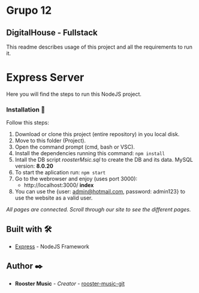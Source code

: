 # Grupo 12
## DigitalHouse - Fullstack

This readme describes usage of this project and all the requirements to run it.

#  Express Server

Here you will find the steps to run this NodeJS project.

### Installation 🔧

Follow this steps:

1. Download or clone this project (entire repository) in you local disk.
2. Move to this folder (Project).
3. Open the command prompt (cmd, bash or VSC).
4. Install the dependencies running this command:
    ```npm install```
5. Intall the DB script *roosterMsic.sql* to create the DB and its data. MySQL version: **8.0.20**
6. To start the aplication run:
    ```npm start```
7. Go to the webrowser and enjoy (uses port 3000):
    - http://localhost:3000/    **index**
8. You can use the {user: admin@hotmail.com, password: admin123} to use the website as a valid user.

*All pages are connected. Scroll through our site to see the different pages.*

## Built with 🛠️

* [Express](https://www.npmjs.com/package/express) -  NodeJS Framework


## Author ✒️

* **Rooster Music** - *Creator* - [rooster-music-git](https://github.com/tovarfranco/grupo-12-RoosterMusic)